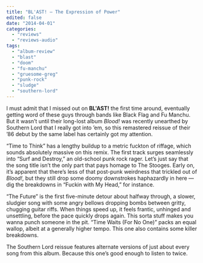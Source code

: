 ```yaml
---
title: "BL'AST! – The Expression of Power"
edited: false
date: "2014-04-01"
categories:
  - "reviews"
  - "reviews-audio"
tags:
  - "album-review"
  - "blast"
  - "doom"
  - "fu-manchu"
  - "gruesome-greg"
  - "punk-rock"
  - "sludge"
  - "southern-lord"
---
```


I must admit that I missed out on **BL'AST!** the first time around, eventually getting word of these guys through bands like Black Flag and Fu Manchu. But it wasn’t until their long-lost album _Blood!_ was recently unearthed by Southern Lord that I really got into ’em, so this remastered reissue of their ’86 debut by the same label has certainly got my attention.

“Time to Think” has a lengthy buildup to a metric fuckton of riffage, which sounds absolutely massive on this remix. The first track surges seamlessly into “Surf and Destroy,” an old-school punk rock rager. Let’s just say that the song title isn’t the only part that pays homage to The Stooges. Early on, it’s apparent that there’s less of that post-punk weirdness that trickled out of _Blood!_, but they still drop some doomy downstrokes haphazardly in here — dig the breakdowns in “Fuckin with My Head,” for instance.

“The Future” is the first five-minute detour about halfway through, a slower, sludgier song with some angry bellows dropping bombs between gritty, chugging guitar riffs. When things speed up, it feels frantic, unhinged and unsettling, before the pace quickly drops again. This sorta stuff makes you wanna punch someone in the pit. “Time Waits (For No One)” packs an equal wallop, albeit at a generally higher tempo. This one also contains some killer breakdowns.

The Southern Lord reissue features alternate versions of just about every song from this album. Because this one’s good enough to listen to twice.

